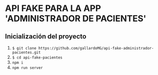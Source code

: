 # API FAKE PARA LA APP 'ADMINISTRADOR DE PACIENTES'

## Inicialización del proyecto

1. `$ git clone https://github.com/gallardoMG/api-fake-administrador-pacientes.git`
2. `$ cd api-fake-pacientes`
3. `npm i`
4. `npm run server`
